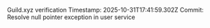 Guild.xyz verification
Timestamp: 2025-10-31T17:41:59.302Z
Commit: Resolve null pointer exception in user service